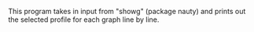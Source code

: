 This program takes in input from "showg" (package nauty)
and prints out the selected profile for each graph line by line.
